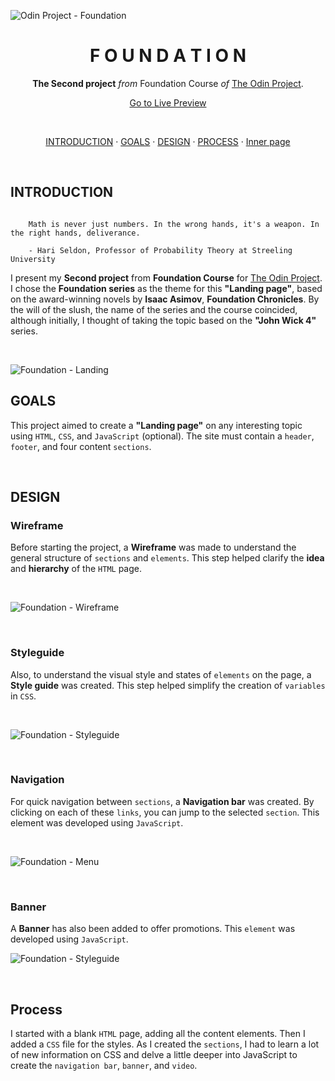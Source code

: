 ![Odin Project - Foundation](https://github.com/ok1edok1e/landing-page/blob/main/assets/github-preview.webp?raw=true)

<h1 align="center">F O U N D A T I O N</h1>
<p align="center">
  <strong>The Second project</strong> <em>from</em> Foundation Course
<em>of</em> <a href="https://www.theodinproject.com/" target="_blank">The Odin Project</a>.
</p>

<p align="center">
  <a href="https://ok1edok1e.github.io/landing-page/" target="_blank">Go to Live Preview</a>
</p>

<br>

<p align="center">
  <a href="#introduction">INTRODUCTION</a> ·
  <a href="#goals">GOALS</a> ·
  <a href="#design">DESIGN</a> ·
  <a href="#process">PROCESS</a> ·
  <a href="#inner-page">Inner page</a>
</p>

<br>

## INTRODUCTION
```

    Math is never just numbers. In the wrong hands, it's a weapon. In the right hands, deliverance.

    - Hari Seldon, Professor of Probability Theory at Streeling University

```

I present my **Second project** from **Foundation Course** for <a href="https://www.theodinproject.com/" target="_blank">The Odin Project</a>. I chose the **Foundation series** as the theme for this **"Landing page"**, based on the award-winning novels by **Isaac Asimov**, **Foundation Chronicles**. By the will of the slush, the name of the series and the course coincided, although initially, I thought of taking the topic based on the **"John Wick 4"** series. 

<br>

![Foundation - Landing](https://github.com/ok1edok1e/landing-page/blob/main/assets/github-landing.webp?raw=true)
## GOALS

This project aimed to create a **"Landing page"** on any interesting topic using `HTML`, `CSS`, and `JavaScript` (optional). The site must contain a `header`, `footer`, and four content `sections`. 

<br>

## DESIGN

### Wireframe

Before starting the project, a **Wireframe** was made to understand the general structure of `sections` and `elements`. This step helped clarify the **idea** and **hierarchy** of the `HTML` page.

<br>

![Foundation - Wireframe](https://github.com/ok1edok1e/landing-page/blob/main/assets/github-wireframe.webp?raw=true)

<br>

### Styleguide

Also, to understand the visual style and states of `elements` on the page, a **Style guide** was created. This step helped simplify the creation of `variables` in `CSS`.

<br>

![Foundation - Styleguide](https://github.com/ok1edok1e/landing-page/blob/main/assets/github-styleguide.webp?raw=true)

<br>

### Navigation

For quick navigation between `sections`, a **Navigation bar** was created. By clicking on each of these `links`, you can jump to the selected `section`. This element was developed using `JavaScript`.

<br>

![Foundation - Menu](https://github.com/ok1edok1e/landing-page/blob/main/assets/github-menu.webp?raw=true)

<br>

### Banner

A **Banner** has also been added to offer promotions. This `element` was developed using `JavaScript`.

![Foundation - Styleguide](https://github.com/ok1edok1e/landing-page/blob/main/assets/github-banner.webp?raw=true)

<br>

## Process

I started with a blank `HTML` page, adding all the content elements. Then I added a `CSS` file for the styles. As I created the `sections`, I had to learn a lot of new information on CSS and delve a little deeper into JavaScript to create the `navigation bar`, `banner`, and `video`.
